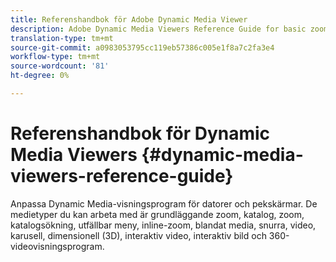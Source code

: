 ```yaml
---
title: Referenshandbok för Adobe Dynamic Media Viewer
description: Adobe Dynamic Media Viewers Reference Guide for basic zoom, ecatalog, zoom, ecatalog search, flyout, inline zoom, mixad media, spin, video, carousel, interactive video, interactive image, and video 360 viewers.
translation-type: tm+mt
source-git-commit: a0983053795cc119eb57386c005e1f8a7c2fa3e4
workflow-type: tm+mt
source-wordcount: '81'
ht-degree: 0%

---
```



# Referenshandbok för Dynamic Media Viewers {#dynamic-media-viewers-reference-guide}

<!-- Updated June 1, 2020 from https://wiki.corp.adobe.com/pages/viewpage.action?spaceKey=scene7qa&title=s7Viewers%2C+S7SDK%2C+S7OnDemand+Release+Notes - Contact is Sasha -->

Anpassa Dynamic Media-visningsprogram för datorer och pekskärmar. De medietyper du kan arbeta med är grundläggande zoom, katalog, zoom, katalogsökning, utfällbar meny, inline-zoom, blandat media, snurra, video, karusell, dimensionell (3D), interaktiv video, interaktiv bild och 360-videovisningsprogram.